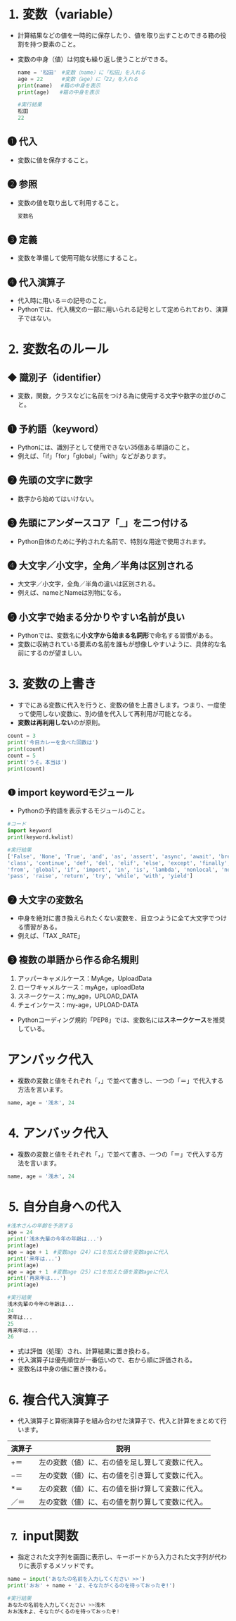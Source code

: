 # ⒈ 変数（variable）
- 計算結果などの値を一時的に保存したり、値を取り出すことのできる箱の役割を持つ要素のこと。
- 変数の中身（値）は何度も繰り返し使うことができる。
    
    ```python
    name = '松田'　#変数（name）に「松田」を入れる
    age = 22　　　 #変数（age）に「22」を入れる
    print(name)　 #箱の中身を表示
    print(age)　　#箱の中身を表示
    
    #実行結果
    松田
    22
    ```

## ❶ 代入
- 変数に値を保存すること。

## ❷ 参照
- 変数の値を取り出して利用すること。
    ```python
    変数名
    ```

## ❸ 定義
- 変数を準備して使用可能な状態にすること。

## ❹ 代入演算子
- 代入時に用いる＝の記号のこと。
- Pythonでは、代入構文の一部に用いられる記号として定められており、演算子ではない。

# ⒉ 変数名のルール
## ◆ 識別子（identifier）
- 変数，関数，クラスなどに名前をつける為に使用する文字や数字の並びのこと。

## ❶ 予約語（keyword）
- Pythonには、識別子として使用できない35個ある単語のこと。
- 例えば、「if」「for」「global」「with」などがあります。

## ❷ 先頭の文字に数字
- 数字から始めてはいけない。

## ❸ 先頭にアンダースコア「_」を二つ付ける
- Python自体のために予約された名前で、特別な用途で使用されます。

## ❹ 大文字／小文字，全角／半角は区別される
- 大文字／小文字，全角／半角の違いは区別される。
- 例えば、nameとNameは別物になる。

## ❺ 小文字で始まる分かりやすい名前が良い
- Pythonでは、変数名に**小文字から始まる名詞形**で命名する習慣がある。
- 変数に収納されている要素の名前を誰もが想像しやすいように、具体的な名前にするのが望ましい。

# ⒊ 変数の上書き
- すでにある変数に代入を行うと、変数の値を上書きします。つまり、一度使って使用しない変数に、別の値を代入して再利用が可能となる。
- **変数は再利用しない**のが原則。

```python
count = 3
print('今日カレーを食べた回数は')
print(count)
count = 5
print('うそ。本当は')
print(count)
```

## ❶ import keywordモジュール
- Pythonの予約語を表示するモジュールのこと。

```python
#コード
import keyword
print(keyword.kwlist)

#実行結果
['False', 'None', 'True', 'and', 'as', 'assert', 'async', 'await', 'break', 
'class', 'continue', 'def', 'del', 'elif', 'else', 'except', 'finally', 'for', 
'from', 'global', 'if', 'import', 'in', 'is', 'lambda', 'nonlocal', 'not', 'or', 
'pass', 'raise', 'return', 'try', 'while', 'with', 'yield']
```

## ❷ 大文字の変数名
- 中身を絶対に書き換えられたくない変数を、目立つように全て大文字でつける慣習がある。
- 例えば、「TAX _RATE」

## ❸ 複数の単語から作る命名規則
1. アッパーキャメルケース：MyAge，UploadData
2. ローワキャメルケース：myAge，uploadData
3. スネークケース：my_age，UPLOAD_DATA
4. チェインケース：my-age，UPLOAD-DATA
- Pythonコーディング規約「PEP8」では、変数名には**スネークケース**を推奨している。

# アンバック代入
- 複数の変数と値をそれぞれ「，」で並べて書きし、一つの「＝」で代入する方法を言います。

```python
name, age = '浅木', 24
```

# ⒋ アンバック代入
- 複数の変数と値をそれぞれ「，」で並べて書き、一つの「＝」で代入する方法を言います。
```python
name, age = '浅木', 24
```

# ⒌ 自分自身への代入
```python
#浅木さんの年齢を予測する
age = 24
print('浅木先輩の今年の年齢は...')
print(age)
age = age + 1　#変数age（24）に1を加えた値を変数ageに代入
print('来年は...')
print(age)
age = age + 1　#変数age（25）に1を加えた値を変数ageに代入
print('再来年は...')
print(age)

#実行結果
浅木先輩の今年の年齢は...
24
来年は...
25
再来年は...
26
```

- 式は評価（処理）され、計算結果に置き換わる。
- 代入演算子は優先順位が一番低いので、右から順に評価される。
- 変数名は中身の値に置き換わる。

# ⒍ 複合代入演算子
- 代入演算子と算術演算子を組み合わせた演算子で、代入と計算をまとめて行います。

| 演算子 | 説明 |
| --- | --- |
| +＝ | 左の変数（値）に、右の値を足し算して変数に代入。 |
| −＝ | 左の変数（値）に、右の値を引き算して変数に代入。 |
| *＝ | 左の変数（値）に、右の値を掛け算して変数に代入。 |
| ／＝ | 左の変数（値）に、右の値を割り算して変数に代入。 |

# ⒎ input関数
- 指定された文字列を画面に表示し、キーボードから入力された文字列が代わりに表示するメソッドです。

```python
name = input('あなたの名前を入力してください >>')
print('おお' + name + 'よ、そなたがくるのを待っておったぞ!')

#実行結果
あなたの名前を入力してください >>浅木
おお浅木よ、そなたがくるのを待っておったぞ!
```
